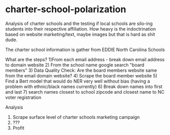 # charter-school-polarization
Analysis of charter schools and the testing if local schools are silo-ing students into their respective affiliation. How heavy is the indoctrination based on website marketing/text, maybe images but that is hard as shit dude.

The charter school information is gather from EDDIE North Carolina Schools

What are the steps? 
1)From each email address - break down email address to domain website
2) From the school name google search "board members" 
3) Data Quality Check: Are the board members website same from the email domain website?
4) Scrape the board member website 
5) Find a Bert model that would do NER very well without bias (having a problem with ethnic/black names currently)
6) Break down names into first and last
7) search names closest to school zipcode and closest name to NC voter registration 


Analysis 
1) Scrape surface level of charter schools marketing campaign
2) ???
3) Profit

